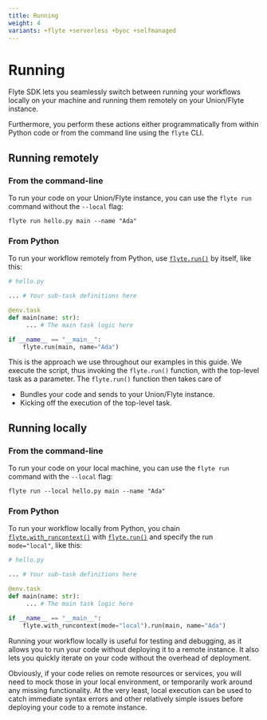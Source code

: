 ```yaml
---
title: Running
weight: 4
variants: +flyte +serverless +byoc +selfmanaged
---
```


# Running

Flyte SDK lets you seamlessly switch between running your workflows locally on your machine and running them remotely on your Union/Flyte instance.

Furthermore, you perform these actions either programmatically from within Python code or from the command line using the `flyte` CLI.

## Running remotely

### From the command-line

To run your code on your Union/Flyte instance, you can use the `flyte run` command without the `--local` flag:

```shell
flyte run hello.py main --name "Ada"
```

### From Python

To run your workflow remotely from Python, use [`flyte.run()`](../api-reference/flyte-sdk/packages/flyte#run) by itself, like this:

```python
# hello.py

... # Your sub-task definitions here

@env.task
def main(name: str):
     ... # The main task logic here

if __name__ == "__main__":
    flyte.run(main, name="Ada")
```

This is the approach we use throughout our examples in this guide.
We execute the script, thus invoking the `flyte.run()` function, with the top-level task as a parameter.
The `flyte.run()` function then takes care of

* Bundles your code and sends to your Union/Flyte instance.
* Kicking off the execution of the top-level task.

## Running locally

### From the command-line

To run your code on your local machine, you can use the `flyte run` command with the `--local` flag:

```shell
flyte run --local hello.py main --name "Ada"
```

### From Python

To run your workflow locally from Python, you chain [`flyte.with_runcontext()`](../api-reference/flyte-sdk/packages/flyte#with_runcontext) with [`flyte.run()`](../api-reference/flyte-sdk/packages/flyte#run) and specify the run `mode="local"`, like this:

```python
# hello.py

... # Your sub-task definitions here

@env.task
def main(name: str):
     ... # The main task logic here

if __name__ == "__main__":
    flyte.with_runcontext(mode="local").run(main, name="Ada")
```

Running your workflow locally is useful for testing and debugging, as it allows you to run your code without deploying it to a remote instance.
It also lets you quickly iterate on your code without the overhead of deployment.

Obviously, if your code relies on remote resources or services, you will need to mock those in your local environment, or temporarily work around any missing functionality.
At the very least, local execution can be used to catch immediate syntax errors and other relatively simple issues before deploying your code to a remote instance.


<!-- TODO Add when supported

## Deploying to your Union/Flyte instance without running

You can also deploy your workflow to your Union/Flyte instance without running it immediately

### Deploying from the command-line

To deploy your workflow to your Union/Flyte instance without running it immediately, use the [`flyte deploy`]() command:

```shell
flyte [TOP_LEVEL_OPTIONS] deploy [SUB_COMMAND_OPTIONS] [FILE] [TASK_ENV_VAR]
```

* `TOP_LEVEL_OPTIONS`: Options that apply to the `flyte` command as a whole, such as `--config`, `--endpoint`, etc. See the [Flyte CLI documentation](../api-reference/flyte-cli#flyte) for more details.
* `SUB_COMMAND_OPTIONS`: Options that apply to the `deploy` sub-command. These are:
    * `--project | -p` `<string>`: The project to which this command applies.
    * `--domain | -d` `<string>`: The domain to which this command applies.
    * `--version | -v` `<string>`: The version of the deployment (optional).
    * `--dry-run`: Preview the deployment without actually deploying.
    * `--copy-style` `<option>`: The copy style to use when deploying the task. Options are `loaded_modules`, `inline`, or `none`.
* `FILE`: Path to the Python file containing the `TaskEnvironment` to deploy.
* `TASK_ENV_VAR`: The Python variable within the Python file to which the `TaskEnvironmewnt` object is assigned (often this is simply `env`).

For example:

```shell
flyte deploy --version "v1.0.0" hello.py env
```

### Deploying programmatically

You can also deploy your workflow programmatically using the [`flyte.deploy()`](../api-reference/flyte-sdk/packages/flyte#deploy) function:

```python
import flyte

env = flyte.TaskEnvironment(name="my_env")

@env.task
def my_task() -> str:
    return "Hello from my_task"

if __name__ == "__main__":
    flyte.init_from_config()
    d = flyte.deploy(env)
    print(d.summary_repr())
```

You can also deploy with additional options:

```python
deployment = flyte.deploy(
    env,
    dryrun=True,
    version="v1.0.0",
    copy_style="loaded_modules"
)
```

### Running a deployed workflow from the UI

Once your workflow is deployed, you can run it from the Union/Flyte web interface.

The UI will provide you with a live view of your workflow execution, including logs, task status, and outputs.

You can also get the direct URL to a running workflow programmatically:

```python
run = flyte.run(main, name="Ada")
print(f"View in UI: {run.url}")
```

### Running a deployed workflow from the CLI

After deploying your workflow, you can run it using the same [`flyte run`](../api-reference/flyte-cli#flyte-run) command:

```shell
flyte run hello.py main --name "Ada"
```

You can also follow the logs in real-time:

```shell
flyte run --follow hello.py main --name "Ada"
```

To check the status of your runs:

```shell
# List all runs
flyte get run

# Get details of a specific run
flyte get run "run-name"

# Get logs from a run
flyte get logs "run-name"
```

### Running a deployed workflow programmatically

There are several ways to run a deployed workflow programmatically:

#### Using flyte.run() with a deployed task

```python
import flyte

# Initialize your Flyte client
flyte.init_from_config("config.yaml")

# Run the deployed task
run = flyte.run(main, name="Ada")
print(f"Run URL: {run.url}")

# Wait for completion
run.wait()
print(f"Run completed with status: {run.phase}")
```

#### Using flyte.remote.Task.get() for reference tasks

For running tasks that are already deployed and versioned:

```python
import flyte.remote

# Get a deployed task by name and version
deployed_task = flyte.remote.Task.get("main", version="v1.0.0")

# Or get the latest version
deployed_task = flyte.remote.Task.get("main", auto_version="latest")

# Run the deployed task
result = await deployed_task(name="Ada")
```

#### Using run context for more control

```python
run = flyte.with_runcontext(
    name="my-custom-run",
    project="my-project",
    domain="development",
    env={"MY_VAR": "value"},
    labels={"team": "data-science"}
).run(main, name="Ada")
```
-->